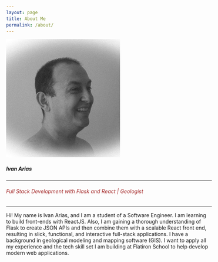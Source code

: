 ```yaml
---
layout: page
title: About Me
permalink: /about/
---
```



<div id="redirectDiv" class="d-flex justify-content-center align-items-center mt-5">
    <div class="card" style="width: 35rem;">
        <img src="/assets/images/hcoco1.jpg" class="card-img-top img-fluid" alt="Ivan Arias photo">
        <div class="card-body">
            <h5 class="card-title text-center ">Ivan Arias</h5>
            <hr>
            <h6 class="card-text text-center" style="text-decoration: none; color: brown;"> Full Stack Development with Flask and React | Geologist</h6>
            <hr>
            <p class="card-text">Hi! My name is Ivan Arias, and I am a student of a Software Engineer. I am learning to build front-ends with ReactJS. Also, I am gaining a thorough understanding of Flask to create JSON APIs and then combine them with a scalable React front end, resulting in slick, functional, and interactive full-stack applications. I have a background in geological modeling and mapping software (GIS). I want to apply all my experience and the tech skill set I am building at Flatiron School to help develop modern web applications.</p>
        </div>
    </div>
</div>

<script>
    document.getElementById('redirectDiv').addEventListener('click', function() {
        window.location.href = 'https://arias-ivan-hcoco1.vercel.app';
    });
</script>

